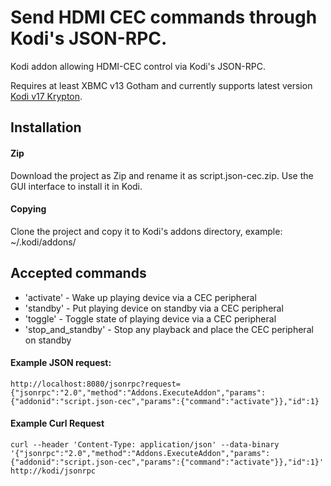# Send HDMI CEC commands through Kodi's JSON-RPC.


Kodi addon allowing HDMI-CEC control via Kodi's JSON-RPC.

Requires at least XBMC v13 Gotham and currently supports latest version [Kodi v17 Krypton](https://kodi.tv/kodi-v17-1-krypton).


## Installation

#### Zip

Download the project as Zip and rename it as script.json-cec.zip. Use the GUI interface to install it in Kodi.

#### Copying

Clone the project and copy it to Kodi's addons directory, example: ~/.kodi/addons/



## Accepted commands

* 'activate' - Wake up playing device via a CEC peripheral
* 'standby' - Put playing device on standby via a CEC peripheral
* 'toggle' - Toggle state of playing device via a CEC peripheral
* 'stop_and_standby' - Stop any playback and place the CEC peripheral on standby

#### Example JSON request:
```
http://localhost:8080/jsonrpc?request={"jsonrpc":"2.0","method":"Addons.ExecuteAddon","params":{"addonid":"script.json-cec","params":{"command":"activate"}},"id":1}
```

#### Example Curl Request

```
curl --header 'Content-Type: application/json' --data-binary '{"jsonrpc":"2.0","method":"Addons.ExecuteAddon","params":{"addonid":"script.json-cec","params":{"command":"activate"}},"id":1}' http://kodi/jsonrpc
```

